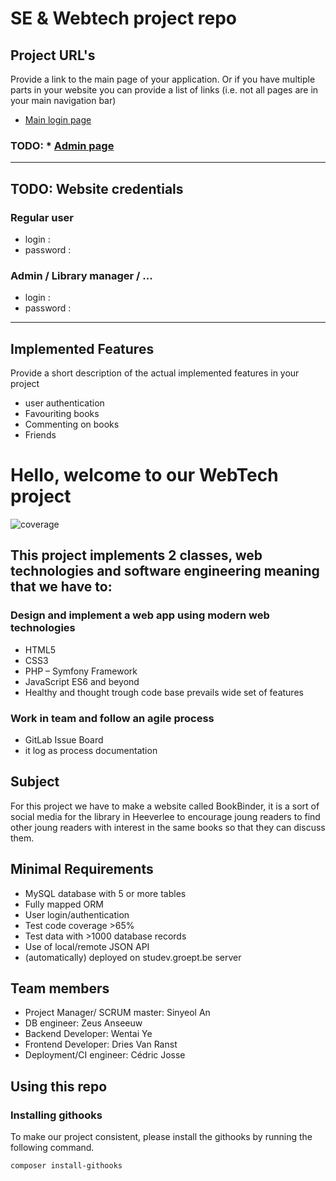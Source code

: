 # SE & Webtech project repo

## Project URL's
Provide a link to the main page of your application. Or if you have multiple parts in your website you can provide a list of links (i.e. not all pages are in your main navigation bar)
* [Main login page](https://a22web41.studev.groept.be/public/)
### TODO: * [Admin page](https://a22web41.studev.groept.be/public/admin)

---

## TODO: Website credentials
### Regular user
- login : 
- password :
### Admin / Library manager / ...
- login :
- password :

---

## Implemented Features
Provide a short description of the actual implemented features in your project
* user authentication
* Favouriting books
* Commenting on books
* Friends

# Hello, welcome to our WebTech project

![coverage](https://gitlab.groept.be/webtech/project/a22web41/badges/master/coverage.svg)

## This project implements 2 classes, web technologies and software engineering meaning that we have to:

### Design and implement a web app using modern web technologies
- HTML5
- CSS3
- PHP – Symfony Framework
- JavaScript ES6 and beyond
- Healthy and thought trough code base prevails wide set of features

### Work in team and follow an agile process
- GitLab Issue Board
- it log as process documentation

## Subject
For this project we have to make a website called BookBinder, it is a sort of social media for the library in Heeverlee to encourage joung readers to find other joung readers with interest in the same books so that they can discuss them.

## Minimal Requirements
- MySQL database with 5 or more tables
- Fully mapped ORM
- User login/authentication
- Test code coverage >65%
- Test data with >1000 database records
- Use of local/remote JSON API
- (automatically) deployed on studev.groept.be server

## Team members
- Project Manager/ SCRUM master: Sinyeol An
- DB engineer: Zeus Anseeuw
- Backend Developer: Wentai Ye
- Frontend Developer: Dries Van Ranst
- Deployment/CI engineer: Cédric Josse

## Using this repo

### Installing githooks

To make our project consistent, please install the githooks by running
the following command.

```
composer install-githooks
```
